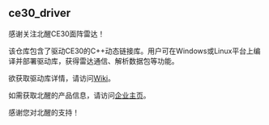 ## ce30_driver
感谢关注北醒CE30面阵雷达！

该仓库包含了驱动CE30的C++动态链接库。用户可在Windows或Linux平台上编译并部署驱动库，获得雷达通信、解析数据包等功能。

欲获取驱动库详情，请访问[Wiki](https://github.com/codincodee/ce30_driver/wiki)。

如需获取北醒的产品信息，请访问[企业主页](http://www.benewake.com)。

感谢您对北醒的支持！